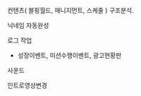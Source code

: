 

컨텐츠( 블핑월드, 매니지먼트, 스케줄 ) 구조분석.


닉네임 자동완성 





로그 작업 
 - 성장이벤트, 미션수행이벤트, 광고현황판 

사운드

인트로영상변경





